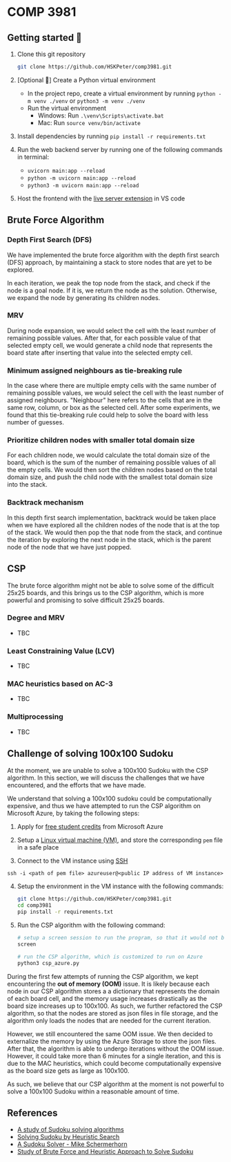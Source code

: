 # COMP 3981

## Getting started 🚀

1. Clone this git repository
   ``` sh
   git clone https://github.com/HSKPeter/comp3981.git
   ```

2. [Optional 👀] Create a Python virtual environment
   - In the project repo, create a virtual environment by running `python -m venv ./venv` or `python3 -m venv ./venv`
   - Run the virtual environment
     - Windows: Run `.\venv\Scripts\activate.bat`
     - Mac: Run `source venv/bin/activate`

3. Install dependencies by running `pip install -r requirements.txt`

4. Run the web backend server by running one of the following commands in terminal:
   - `uvicorn main:app --reload` 
   - `python -m uvicorn main:app --reload`
   - `python3 -m uvicorn main:app --reload`

5. Host the frontend with the [live server extension](https://marketplace.visualstudio.com/items?itemName=ritwickdey.LiveServer) in VS code

## Brute Force Algorithm

### Depth First Search (DFS)
We have implemented the brute force algorithm with the depth first search (DFS) approach, by maintaining a stack to store nodes that are yet to be explored.

In each iteration, we peak the top node from the stack, and check if the node is a goal node.  If it is, we return the node as the solution.  Otherwise, we expand the node by generating its children nodes.  

### MRV
During node expansion, we would select the cell with the least number of remaining possible values.  After that, for each possible value of that selected empty cell, we would generate a child node that represents the board state after inserting that value into the selected empty cell.

### Minimum assigned neighbours as tie-breaking rule
In the case where there are multiple empty cells with the same number of remaining possible values, we would select the cell with the least number of assigned neighbours.  "Neighbour" here refers to the cells that are in the same row, column, or box as the selected cell.  After some experiments, we found that this tie-breaking rule could help to solve the board with less number of guesses.

### Prioritize children nodes with smaller total domain size
For each children node, we would calculate the total domain size of the board, which is the sum of the number of remaining possible values of all the empty cells.  We would then sort the children nodes based on the total domain size, and push the child node with the smallest total domain size into the stack.

### Backtrack mechanism
In this depth first search implementation, backtrack would be taken place when we have explored all the children nodes of the node that is at the top of the stack.  We would then pop the that node from the stack, and continue the iteration by exploring the next node in the stack, which is the parent node of the node that we have just popped.


## CSP
The brute force algorithm might not be able to solve some of the difficult 25x25 boards, and this brings us to the CSP algorithm, which is more powerful and promising to solve difficult 25x25 boards.

### Degree and MRV
- TBC

### Least Constraining Value (LCV)
- TBC

### MAC heuristics based on AC-3
- TBC

### Multiprocessing
- TBC


## Challenge of solving 100x100 Sudoku
At the moment, we are unable to solve a 100x100 Sudoku with the CSP algorithm.  In this section, we will discuss the challenges that we have encountered, and the efforts that we have made.

We understand that solving a 100x100 sudoku could be computationally expensive, and thus we have attempted to run the CSP algorithm on Microsoft Azure, by taking the following steps:

1. Apply for [free student credits](https://azure.microsoft.com/en-us/free/students/) from Microsoft Azure

2. Setup a [Linux virtual machine (VM)](https://docs.microsoft.com/en-us/azure/virtual-machines/linux/quick-create-portal), and store the corresponding `pem` file in a safe place

3. Connect to the VM instance using [SSH](https://learn.microsoft.com/en-us/azure/virtual-machines/linux/ssh-from-windows#connect-to-your-vm)
``` txt
ssh -i <path of pem file> azureuser@<public IP address of VM instance>
```

4. Setup the environment in the VM instance with the following commands:
   ``` sh
   git clone https://github.com/HSKPeter/comp3981.git
   cd comp3981
   pip install -r requirements.txt
   ```

5. Run the CSP algorithm with the following command:
   ``` sh
   # setup a screen session to run the program, so that it would not be terminated when we disconnect from the VM instance
   screen

   # run the CSP algorithm, which is customized to run on Azure
   python3 csp_azure.py 
   ```

During the first few attempts of running the CSP algorithm, we kept encountering the **out of memory (OOM)** issue.  It is likely because each node in our CSP algorithm stores a a dictionary that represents the domain of each board cell, and the memory usage increases drastically as the board size increases up to 100x100.  As such, we further refactored the CSP algorithm, so that the nodes are stored as json files in file storage, and the algorithm only loads the nodes that are needed for the current iteration.  

However, we still encountered the same OOM issue.  We then decided to externalize the memory by using the Azure Storage to store the json files.  After that, the algorithm is able to undergo iterations without the OOM issue. However, it could take more than 6 minutes for a single iteration, and this is due to the MAC heuristics, which could become computationally expensive as the board size gets as large as 100x100.

As such, we believe that our CSP algorithm at the moment is not powerful to solve a 100x100 Sudoku within a reasonable amount of time.


## References
- [A study of Sudoku solving algorithms](https://www.csc.kth.se/utbildning/kth/kurser/DD143X/dkand12/Group6Alexander/report/PATRIK_BERGGREN_DAVID_NILSSON.rapport.pdf) 
- [Solving Sudoku by Heuristic Search](https://medium.com/@davidcarmel/solving-sudoku-by-heuristic-search-b0c2b2c5346e)
- [A Sudoku Solver - Mike Schermerhorn](https://www.cs.rochester.edu/u/brown/242/assts/termprojs/Sudoku09.pdf)
- [Study of Brute Force and Heuristic Approach to
Solve Sudoku](https://www.ijettcs.org/Volume4Issue5(2)/IJETTCS-2015-10-10-17.pdf)